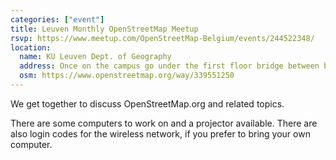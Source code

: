 ```yaml
---
categories: ["event"]
title: Leuven Monthly OpenStreetMap Meetup
rsvp: https://www.meetup.com/OpenStreetMap-Belgium/events/244522348/
location:
  name: KU Leuven Dept. of Geography
  address: Once on the campus go under the first floor bridge between buildings C and E. Then go through the door on your right.
  osm: https://www.openstreetmap.org/way/339551250
---
```


We get together to discuss OpenStreetMap.org and related topics.

There are some computers to work on and a projector available. There are also login codes for the wireless network, if you prefer to bring your own computer.
